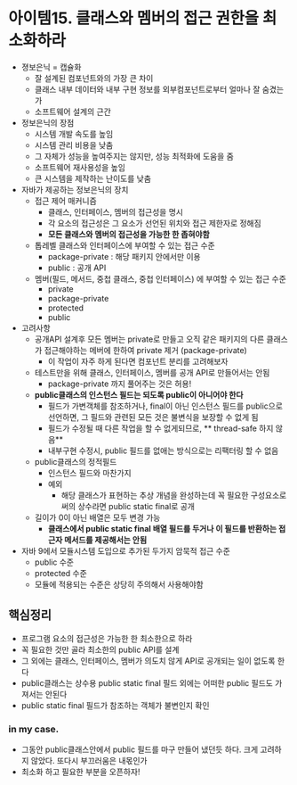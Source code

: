 # 아이템15. 클래스와 멤버의 접근 권한을 최소화하라
* 졍보은닉 = 캡슐화
	* 잘 설계된 컴포넌트와의 가장 큰 차이
	* 클래스 내부 데이터와 내부 구현 정보를 외부컴포넌트로부터 얼마나 잘 숨겼는가
	* 소프트웨어 설계의 근간
* 정보은닉의 장점
	* 시스템 개발 속도를 높임
	* 시스템 관리 비용을 낮춤
	* 그 자체가 성능을 높여주지는 않지만, 성능 최적화에 도움을 줌
	* 소프트웨어 재사용성을 높임
	* 큰 시스템을 제작하는 난이도를 낮춤
* 자바가 제공하는 정보은닉의 장치
	* 접근 제어 매커니즘
		* 클래스, 인터페이스, 멤버의 접근성을 명시
		* 각 요소의 접근성은 그 요소가 선언된 위치와 접근 제한자로 정해짐
		* **모든 클래스와 멤버의 접근성을 가능한 한 좁혀야함**
	* 톱레벨 클래스와 인터페이스에 부여할 수 있는 접근 수준
		* package-private : 해당 패키지 안에서만 이용
		* public : 공개 API
	* 멤버(필드, 메서드, 중첩 클래스, 중첩 인터페이스) 에 부여할 수 있는 접근 수준
		* private
		* package-private
		* protected
		* public
* 고려사항
	* 공개API 설계후 모든 멤버는 private로 만들고 오직 같은 패키지의 다른 클래스가 접근해야하는 메버에 한하여 private 제거 (package-private)
		* 이 작업이 자주 하게 된다면 컴포넌트 분리를 고려해보자
	* 테스트만을 위해 클래스, 인터페이스, 멤버를 공개 API로 만들어서는 안됨
		* package-private 까지 풀어주는 것은 허용!
	* **public클래스의 인스턴스 필드는 되도록 public이 아니어야 한다**
		* 필드가 가변객체를 참조하거나, final이 아닌 인스턴스 필드를 public으로 선언하면, 그 필드와 관련된 모든 것은 불변식을 보장할 수 없게 됨
		* 필드가 수정될 때 다른 작업을 할 수 없게되므로, ** thread-safe 하지 않음**
		* 내부구현 수정시, public 필드를 없애는 방식으로는 리팩터링 할 수 없음
	* public클래스의 정적필드
		* 인스턴스 필드와 마찬가지
		* 예외
			* 해당 클래스가 표현하는 추상 개념을 완성하는데 꼭 필요한 구성요소로써의 상수라면 public static final로 공개
	* 길이가 0이 아닌 배열은 모두 변경 가능
		* **클래스에서 public static final 배열 필드를 두거나 이 필드를 반환하는 접근자 메서드를 제공해서는 안됨**
* 자바 9에서 모듈시스템 도입으로 추가된 두가지 암묵적 접근 수준
	* public 수준
	* protected 수준
	* 모듈에 적용되는 수준은 상당히 주의해서 사용해야함

## 핵심정리
* 프로그램 요소의 접근성은 가능한 한 최소한으로 하라
* 꼭 필요한 것만 골라 최소한의 public API를 설계
* 그 외에는 클래스, 인터페이스, 멤버가 의도치 않게 API로 공개되는 일이 없도록 한다
* public클래스는 상수용 public static final 필드 외에는 어떠한 public 필드도 가져서는 안된다
* public static final 필드가 참조하는 객체가 불변인지 확인

###  in my case.
* 그동안 public클래스안에서 public 필드를 마구 만들어 냈던듯 하다. 크게 고려하지 않았다. 또다시 부끄러움은 내몫인가
* 최소화 하고 필요한 부분을 오픈하자!


<!--stackedit_data:
eyJoaXN0b3J5IjpbLTEwNDU0OTAzODgsMTA5MjExOTU1OV19
-->